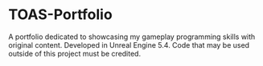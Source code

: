 # TOAS-Portfolio
A portfolio dedicated to showcasing my gameplay programming skills with original content. Developed in Unreal Engine 5.4. Code that may be used outside of this project must be credited.
